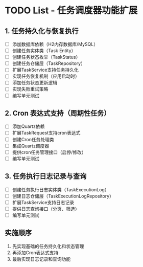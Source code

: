 # TODO List - 任务调度器功能扩展

## 1. 任务持久化与恢复执行
- [ ] 添加数据库依赖（H2内存数据库/MySQL）
- [ ] 创建任务实体类（Task Entity）
- [ ] 创建任务状态枚举（TaskStatus）
- [ ] 创建任务仓储层（TaskRepository）
- [ ] 扩展TaskService支持任务持久化
- [ ] 实现任务恢复机制（应用启动时）
- [ ] 添加任务状态更新逻辑
- [ ] 实现失败重试策略
- [ ] 编写单元测试

## 2. Cron 表达式支持（周期性任务）
- [ ] 添加Quartz依赖
- [ ] 扩展TaskRequest支持cron表达式
- [ ] 创建Cron任务处理类
- [ ] 集成Quartz调度器
- [ ] 提供cron任务管理接口（启停/修改）
- [ ] 编写单元测试

## 3. 任务执行日志记录与查询
- [ ] 创建任务执行日志实体类（TaskExecutionLog）
- [ ] 创建日志仓储层（TaskExecutionLogRepository）
- [ ] 扩展TaskService支持日志记录
- [ ] 提供日志查询接口（分页、筛选）
- [ ] 编写单元测试

## 实施顺序
1. 先实现基础的任务持久化和状态管理
2. 再添加Cron表达式支持
3. 最后实现日志记录和查询功能
